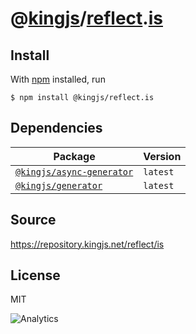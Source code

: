 # @[kingjs][@kingjs]/[reflect][ns0].[is][ns1]







## Install
With [npm](https://npmjs.org/) installed, run
```
$ npm install @kingjs/reflect.is
```
## Dependencies
|Package|Version|
|---|---|
|[`@kingjs/async-generator`](https://www.npmjs.com/package/@kingjs/async-generator)|`latest`|
|[`@kingjs/generator`](https://www.npmjs.com/package/@kingjs/generator)|`latest`|
## Source
https://repository.kingjs.net/reflect/is
## License
MIT

![Analytics](https://analytics.kingjs.net/reflect/is)

[@kingjs]: https://www.npmjs.com/package/kingjs
[ns0]: https://www.npmjs.com/package/@kingjs/reflect
[ns1]: https://www.npmjs.com/package/@kingjs/reflect.is
